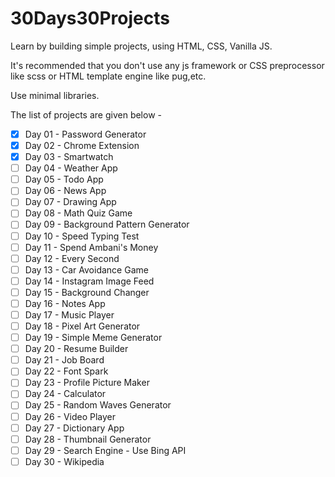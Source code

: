 # 30Days30Projects

Learn by building simple projects, using HTML, CSS, Vanilla JS.

It's recommended that you don't use any js framework or CSS preprocessor like scss or HTML template engine like pug,etc.

Use minimal libraries.

The list of projects are given below -

*  [x] Day 01 - Password Generator
*  [x] Day 02 - Chrome Extension
*  [x] Day 03 - Smartwatch
*  [ ] Day 04 - Weather App
*  [ ] Day 05 - Todo App
*  [ ] Day 06 - News App
*  [ ] Day 07 - Drawing App
*  [ ] Day 08 - Math Quiz Game
*  [ ] Day 09 - Background Pattern Generator
*  [ ] Day 10 - Speed Typing Test
*  [ ] Day 11 - Spend Ambani's Money
*  [ ] Day 12 - Every Second
*  [ ] Day 13 - Car Avoidance Game
*  [ ] Day 14 - Instagram Image Feed
*  [ ] Day 15 - Background Changer
*  [ ] Day 16 - Notes App
*  [ ] Day 17 - Music Player
*  [ ] Day 18 - Pixel Art Generator
*  [ ] Day 19 - Simple Meme Generator
*  [ ] Day 20 - Resume Builder
*  [ ] Day 21 - Job Board
*  [ ] Day 22 - Font Spark
*  [ ] Day 23 - Profile Picture Maker
*  [ ] Day 24 - Calculator
*  [ ] Day 25 - Random Waves Generator
*  [ ] Day 26 - Video Player
*  [ ] Day 27 - Dictionary App
*  [ ] Day 28 - Thumbnail Generator
*  [ ] Day 29 - Search Engine - Use Bing API
*  [ ] Day 30 - Wikipedia
